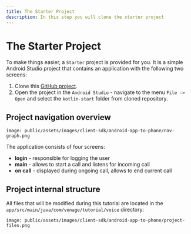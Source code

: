 ```yaml
---
title: The Starter Project
description: In this step you will clone the starter project
---
```


# The Starter Project

To make things easier, a `Starter` project is provided for you. It is a simple Android Studio project that contains an application with the following two screens:

1. Clone this [GitHub project](https://github.com/nexmo-community/client-sdk-android-tutorial-voice-app-to-phone).
2. Open the project in the `Android Studio` - navigate to the menu `File -> Open` and select the `kotlin-start` folder from cloned repository.

## Project navigation overview

```screenshot
image: public/assets/images/client-sdk/android-app-to-phone/nav-graph.png
```

The application consists of four screens: 

- **login** - responsible for logging the user
- **main** - allows to start a call and listens for incoming call
- **on call** - displayed during ongoing call, allows to end current call

## Project internal structure

All files that will be modified during this tutorial are located in the `app/src/main/java/com/vonage/tutorial/voice` directory:

```screenshot
image: public/assets/images/client-sdk/android-app-to-phone/project-files.png
```
